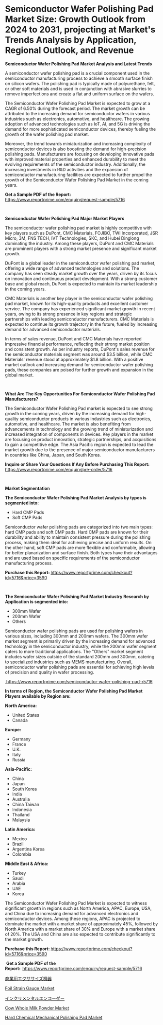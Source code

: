 <p><h1>Semiconductor Wafer Polishing Pad Market Size: Growth Outlook from 2024 to 2031, projecting at Market's Trends Analysis by Application, Regional Outlook, and Revenue</h1></p><p><strong>Semiconductor Wafer Polishing Pad Market Analysis and Latest Trends</strong></p>
<p><p>A semiconductor wafer polishing pad is a crucial component used in the semiconductor manufacturing process to achieve a smooth surface finish on silicon wafers. The polishing pad is typically made of polyurethane, felt, or other soft materials and is used in conjunction with abrasive slurries to remove imperfections and create a flat and uniform surface on the wafers.</p><p>The Semiconductor Wafer Polishing Pad Market is expected to grow at a CAGR of 6.50% during the forecast period. The market growth can be attributed to the increasing demand for semiconductor wafers in various industries such as electronics, automotive, and healthcare. The growing adoption of advanced technologies such as IoT, AI, and 5G is driving the demand for more sophisticated semiconductor devices, thereby fueling the growth of the wafer polishing pad market.</p><p>Moreover, the trend towards miniaturization and increasing complexity of semiconductor devices is also boosting the demand for high-precision polishing pads. Manufacturers are focusing on developing innovative pads with improved material properties and enhanced durability to meet the evolving requirements of the semiconductor industry. Additionally, the increasing investments in R&D activities and the expansion of semiconductor manufacturing facilities are expected to further propel the growth of the Semiconductor Wafer Polishing Pad Market in the coming years.</p></p>
<p><strong>Get a Sample PDF of the Report:&nbsp;</strong> <a href="https://www.reportprime.com/enquiry/request-sample/5716">https://www.reportprime.com/enquiry/request-sample/5716</a></p>
<p>&nbsp;</p>
<p><strong>Semiconductor Wafer Polishing Pad Major Market Players</strong></p>
<p><p>The semiconductor wafer polishing pad market is highly competitive with key players such as DuPont, CMC Materials, FOJIBO, TWI Incorporated, JSR Micro, 3M, FNS TECH, IVT Technologies, SKC, and Hubei Dinglong dominating the industry. Among these players, DuPont and CMC Materials are prominent players with a strong market presence and significant market growth.</p><p>DuPont is a global leader in the semiconductor wafer polishing pad market, offering a wide range of advanced technologies and solutions. The company has seen steady market growth over the years, driven by its focus on innovation and continuous product development. With a strong customer base and global reach, DuPont is expected to maintain its market leadership in the coming years.</p><p>CMC Materials is another key player in the semiconductor wafer polishing pad market, known for its high-quality products and excellent customer service. The company has experienced significant market growth in recent years, owing to its strong presence in key regions and strategic partnerships with leading semiconductor manufacturers. CMC Materials is expected to continue its growth trajectory in the future, fueled by increasing demand for advanced semiconductor materials.</p><p>In terms of sales revenue, DuPont and CMC Materials have reported impressive financial performance, reflecting their strong market position and consistent growth. As per industry reports, DuPont's sales revenue for the semiconductor materials segment was around $3.5 billion, while CMC Materials' revenue stood at approximately $1.8 billion. With a positive market outlook and increasing demand for semiconductor wafer polishing pads, these companies are poised for further growth and expansion in the global market.</p></p>
<p>&nbsp;</p>
<p><strong>What Are The Key Opportunities For Semiconductor Wafer Polishing Pad Manufacturers?</strong></p>
<p><p>The Semiconductor Wafer Polishing Pad market is expected to see strong growth in the coming years, driven by the increasing demand for high-quality semiconductor products in various industries such as electronics, automotive, and healthcare. The market is also benefiting from advancements in technology and the growing trend of miniaturization and increased integration of components in devices. Key players in the market are focusing on product innovation, strategic partnerships, and acquisitions to gain a competitive edge. The Asia Pacific region is expected to lead the market growth due to the presence of major semiconductor manufacturers in countries like China, Japan, and South Korea.</p></p>
<p><strong>Inquire or Share Your Questions If Any Before Purchasing This Report:</strong> <a href="https://www.reportprime.com/enquiry/pre-order/5716">https://www.reportprime.com/enquiry/pre-order/5716</a></p>
<p>&nbsp;</p>
<p><strong>Market Segmentation</strong></p>
<p><strong>The Semiconductor Wafer Polishing Pad Market Analysis by types is segmented into:</strong></p>
<p><ul><li>Hard CMP Pads</li><li>Soft CMP Pads</li></ul></p>
<p><p>Semiconductor wafer polishing pads are categorized into two main types: hard CMP pads and soft CMP pads. Hard CMP pads are known for their durability and ability to maintain consistent pressure during the polishing process, making them ideal for achieving precise and uniform results. On the other hand, soft CMP pads are more flexible and conformable, allowing for better planarization and surface finish. Both types have their advantages and are used based on specific requirements of the semiconductor manufacturing process.</p></p>
<p><strong>Purchase this Report:&nbsp;</strong><a href="https://www.reportprime.com/checkout?id=5716&price=3590">https://www.reportprime.com/checkout?id=5716&price=3590</a></p>
<p>&nbsp;</p>
<p><strong>The Semiconductor Wafer Polishing Pad Market Industry Research by Application is segmented into:</strong></p>
<p><ul><li>300mm Wafer</li><li>200mm Wafer</li><li>Others</li></ul></p>
<p><p>Semiconductor wafer polishing pads are used for polishing wafers in various sizes, including 300mm and 200mm wafers. The 300mm wafer market segment is primarily driven by the increasing demand for advanced technology in the semiconductor industry, while the 200mm wafer segment caters to more traditional applications. The "Others" market segment includes wafer sizes outside of the standard 200mm and 300mm, catering to specialized industries such as MEMS manufacturing. Overall, semiconductor wafer polishing pads are essential for achieving high levels of precision and quality in wafer processing.</p></p>
<p><a href="https://www.reportprime.com/semiconductor-wafer-polishing-pad-r5716">&nbsp;https://www.reportprime.com/semiconductor-wafer-polishing-pad-r5716</a></p>
<p><strong>In terms of Region, the Semiconductor Wafer Polishing Pad Market Players available by Region are:</strong></p>
<p>
    <p> <strong> North America: </strong>
        <ul>
            <li>United States</li>
            <li>Canada</li>
        </ul>
        </p> 
    <p> <strong> Europe: </strong>
        <ul>
            <li>Germany</li>
            <li>France</li>
            <li>U.K.</li>
            <li>Italy</li>
            <li>Russia</li>
        </ul>
        </p> 
    <p> <strong> Asia-Pacific: </strong>
        <ul>
            <li>China</li>
            <li>Japan</li>
            <li>South Korea</li>
            <li>India</li>
            <li>Australia</li>
            <li>China Taiwan</li>
            <li>Indonesia</li>
            <li>Thailand</li>
            <li>Malaysia</li>
        </ul>
        </p> 
    <p> <strong> Latin America: </strong>
        <ul>
            <li>Mexico</li>
            <li>Brazil</li>
            <li>Argentina Korea</li>
            <li>Colombia</li>
        </ul>
        </p> 
    <p> <strong> Middle East & Africa: </strong>
        <ul>
            <li>Turkey</li>
            <li>Saudi</li>
            <li>Arabia</li>
            <li>UAE</li>
            <li>Korea</li>
        </ul>
    </p>
    </p>
<p><p>The Semiconductor Wafer Polishing Pad Market is expected to witness significant growth in regions such as North America, APAC, Europe, USA, and China due to increasing demand for advanced electronics and semiconductor devices. Among these regions, APAC is projected to dominate the market with a market share of approximately 45%, followed by North America with a market share of 30% and Europe with a market share of 20%. The USA and China are also expected to contribute significantly to the market growth.</p></p>
<p><strong>Purchase this Report: </strong><a href="https://www.reportprime.com/checkout?id=5716&price=3590">https://www.reportprime.com/checkout?id=5716&price=3590</a></p>
<p>&nbsp;<strong>Get a Sample PDF of the Report:&nbsp;&nbsp;</strong><a href="https://www.reportprime.com/enquiry/request-sample/5716">https://www.reportprime.com/enquiry/request-sample/5716</a></p>
<p><strong></strong></p>
<p><p><a href="https://github.com/dzy793153605/Market-Research-Report-List-2/blob/main/444991374391.md">商業用エクササイズ機器</a></p><p><a href="https://www.linkedin.com/pulse/analyzing-foil-strain-gauge-market-global-industry-perspective-sgtbf">Foil Strain Gauge Market</a></p><p><a href="https://medium.com/@josephee58/%E3%82%A4%E3%83%B3%E3%82%AF%E3%83%AA%E3%83%A1%E3%83%B3%E3%82%BF%E3%83%AB%E3%82%A8%E3%83%B3%E3%82%B3%E3%83%BC%E3%83%80%E3%81%AE%E5%B8%82%E5%A0%B4%E8%AA%BF%E6%9F%BB%E3%83%AC%E3%83%9D%E3%83%BC%E3%83%88-%E3%81%9D%E3%81%AE%E6%AD%B4%E5%8F%B2%E3%81%8A%E3%82%88%E3%81%B32031%E5%B9%B4%E3%81%BE%E3%81%A7%E3%81%AE%E4%BA%88%E6%B8%AC-119b208220d1">インクリメンタルエンコーダー</a></p><p><a href="https://issuu.com/reportprime-2/docs/cow-whole-milk-powder-market-size-2030.pptx">Cow Whole Milk Powder Market</a></p><p><a href="https://github.com/jodemen/Market-Research-Report-List-2/blob/main/hard-chemical-mechanical-polishing-pad-market.md">Hard Chemical Mechanical Polishing Pad Market</a></p></p>